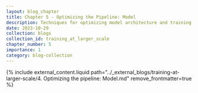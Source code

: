 ```yaml
---
layout: blog_chapter
title: Chapter 5 - Optimizing the Pipeline: Model
description: Techniques for optimizing model architecture and training
date: 2023-10-29
collection: blogs
collection_id: training_at_larger_scale
chapter_number: 5
importance: 1
category: blog-collection
---
```


{% include external_content.liquid path="../_external_blogs/training-at-larger-scale/4. Optimizing the pipeline: Model.md" remove_frontmatter=true %}
